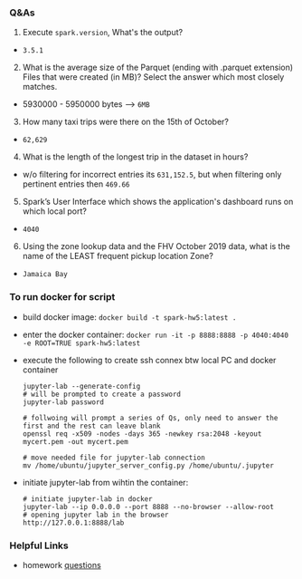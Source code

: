 ### Q&As

1) Execute `spark.version`, What's the output?

  - `3.5.1`

2) What is the average size of the Parquet (ending with .parquet extension) Files that were created (in MB)? Select the answer which most closely matches.

  - 5930000 - 5950000 bytes --> `6MB`

3) How many taxi trips were there on the 15th of October?

  - `62,629`

4) What is the length of the longest trip in the dataset in hours?

  - w/o filtering for incorrect entries its `631,152.5`, but when filtering only pertinent entries then `469.66`

5) Spark’s User Interface which shows the application's dashboard runs on which local port?

  - `4040`

6) Using the zone lookup data and the FHV October 2019 data, what is the name of the LEAST frequent pickup location Zone?

  - `Jamaica Bay`

### To run docker for script

* build docker image: `docker build -t spark-hw5:latest .`

* enter the docker container: `docker run -it -p 8888:8888 -p 4040:4040 -e ROOT=TRUE spark-hw5:latest`

* execute the following to create ssh connex btw local PC and docker container

    ```{bash}
    jupyter-lab --generate-config
    # will be prompted to create a password
    jupyter-lab password

    # follwoing will prompt a series of Qs, only need to answer the first and the rest can leave blank
    openssl req -x509 -nodes -days 365 -newkey rsa:2048 -keyout mycert.pem -out mycert.pem

    # move needed file for jupyter-lab connection
    mv /home/ubuntu/jupyter_server_config.py /home/ubuntu/.jupyter
    ```

* initiate jupyter-lab from wihtin the container:

    ```{bash}
    # initiate jupyter-lab in docker
    jupyter-lab --ip 0.0.0.0 --port 8888 --no-browser --allow-root
    # opening jupyter lab in the browser
    http://127.0.0.1:8888/lab
    ```

### Helpful Links

* homework [questions](https://github.com/DataTalksClub/data-engineering-zoomcamp/blob/main/cohorts/2024/05-batch/homework.md)
